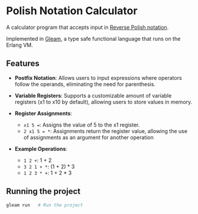 # Polish Notation Calculator

A calculator program that accepts input in [Reverse Polish notation](https://en.wikipedia.org/wiki/Reverse_Polish_notation).

Implemented in [Gleam](https://gleam.run/), a type safe functional language that runs on the Erlang VM.

## Features

- **Postfix Notation**: Allows users to input expressions where operators follow the operands, eliminating the need for parenthesis.

- **Variable Registers**: Supports a customizable amount of variable registers (x1 to x10 by default), allowing users to store values in memory.

- **Register Assignments**:
  - `x1 5 =`: Assigns the value of 5 to the x1 register.
  - `2 x1 5 = *`: Assignments return the register value, allowing the use of assignments as an argument for another operation
- **Example Operations**:
  - `1 2 +`: 1 + 2
  - `3 2 1 + *`: (1 + 2) \* 3
  - `1 2 3 * +`: 1 + 2 \* 3

## Running the project

```sh
gleam run   # Run the project
```
